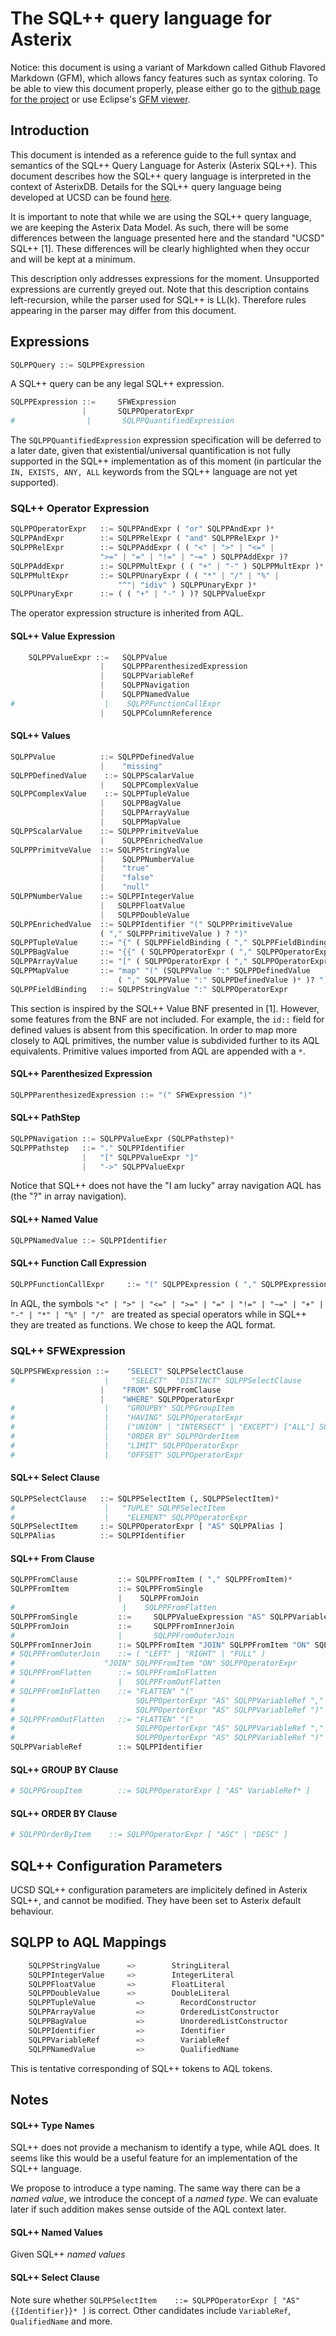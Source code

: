 # The SQL++ query language for Asterix

Notice: this document is using a variant of Markdown called Github Flavored Markdown (GFM), which allows fancy features such as syntax coloring. To be able to view this document properly, please either go to the [github page for the project](https://github.com/jtestard/asterixdb-sqlpp) or use Eclipse's [GFM viewer](https://github.com/satyagraha/gfm_viewer).

## Introduction

This document is intended as a reference guide to the full syntax and semantics of the SQL++ Query Language for Asterix (Asterix SQL++). This document describes how the SQL++ query language is interpreted in the context of AsterixDB. Details for the SQL++ query language being developed at UCSD can be found [here](http://forward.ucsd.edu/sqlpp.html).

It is important to note that while we are using the SQL++ query language, we are keeping the Asterix Data Model. As such, there will be some differences between the language presented here and the standard "UCSD" SQL++ [1]. These differences will be clearly highlighted when they occur and will be kept at a minimum.

This description only addresses expressions for the moment. Unsupported expressions are currently greyed out.
Note that this description contains left-recursion, while the parser used for SQL++ is LL(k). Therefore rules appearing in the parser may differ from this document.

## Expressions
```python
SQLPPQuery ::= SQLPPExpression
```    
A SQL++ query can be any legal SQL++ expression.

```python
SQLPPExpression ::=     SFWExpression
                |       SQLPPOperatorExpr
#                |       SQLPPQuantifiedExpression
```

The `SQLPPQuantifiedExpression` expression specification will be deferred to a later date, given that existential/universal quantification is not fully supported in the SQL++ implementation as of this moment (in particular the `IN, EXISTS, ANY, ALL` keywords from the SQL++ language are not yet supported).

### SQL++ Operator Expression

```python
SQLPPOperatorExpr   ::= SQLPPAndExpr ( "or" SQLPPAndExpr )*
SQLPPAndExpr        ::= SQLPPRelExpr ( "and" SQLPPRelExpr )*
SQLPPRelExpr        ::= SQLPPAddExpr ( ( "<" | ">" | "<=" | 
                    ">=" | "=" | "!=" | "~=" ) SQLPPAddExpr )?
SQLPPAddExpr        ::= SQLPPMultExpr ( ( "+" | "-" ) SQLPPMultExpr )*
SQLPPMultExpr       ::= SQLPPUnaryExpr ( ( "*" | "/" | "%" |
                        "^"| "idiv" ) SQLPPUnaryExpr )*
SQLPPUnaryExpr      ::= ( ( "+" | "-" ) )? SQLPPValueExpr
```

The operator expression structure is inherited from AQL.

#### SQL++ Value Expression

```python
    SQLPPValueExpr ::=   SQLPPValue
                    |    SQLPPParenthesizedExpression
                    |    SQLPPVariableRef
                    |    SQLPPNavigation
                    |    SQLPPNamedValue
#                    |    SQLPPFunctionCallExpr
                    |    SQLPPColumnReference
```
                    
#### SQL++ Values

```python
SQLPPValue          ::= SQLPPDefinedValue
                    |    "missing"
SQLPPDefinedValue    ::= SQLPPScalarValue
                    |    SQLPPComplexValue
SQLPPComplexValue    ::= SQLPPTupleValue
                    |    SQLPPBagValue
                    |    SQLPPArrayValue
                    |    SQLPPMapValue
SQLPPScalarValue    ::= SQLPPPrimitveValue
                    |    SQLPPEnrichedValue
SQLPPPrimitveValue  ::= SQLPPStringValue
                    |    SQLPPNumberValue
                    |    "true"
                    |    "false"
                    |    "null"
SQLPPNumberValue    ::= SQLPPIntegerValue
                    |   SQLPPFloatValue
                    |   SQLPPDoubleValue
SQLPPEnrichedValue  ::= SQLPPIdentifier "(" SQLPPPrimitiveValue 
                    ( "," SQLPPPrimitiveValue ) ? ")"
SQLPPTupleValue     ::= "{" ( SQLPPFieldBinding ( "," SQLPPFieldBinding )* )?  "}"
SQLPPBagValue       ::= "{{" ( SQLPPOperatorExpr ( "," SQLPPOperatorExpr )* )?  "}}"
SQLPPArrayValue     ::= "[" ( SQLPPOperatorExpr ( "," SQLPPOperatorExpr )* )?  "]"
SQLPPMapValue       ::= "map" "(" (SQLPPValue ":" SQLPPDefinedValue 
                        ( "," SQLPPValue ":" SQLPPDefinedValue )* )? ")"
SQLPPFieldBinding   ::= SQLPPStringValue ":" SQLPPOperatorExpr
```
    
This section is inspired by the SQL++ Value BNF presented in [1]. However, some features from the BNF are not included. For example,
the `id::` field for defined values is absent from this specification. In order to map more closely to AQL primitives, the number value is subdivided further to its AQL equivalents. Primitive values imported from AQL are appended with a `*`.

#### SQL++ Parenthesized Expression

```python
SQLPPParenthesizedExpression ::= "(" SFWExpression ")"
```
    
#### SQL++ PathStep

```python
SQLPPNavigation ::= SQLPPValueExpr (SQLPPathstep)*
SQLPPPathstep   ::= "." SQLPPIdentifier
                |   "[" SQLPPValueExpr "]"
                |   "->" SQLPPValueExpr
```

Notice that SQL++ does not have the "I am lucky" array navigation AQL has (the "?" in array navigation).            

#### SQL++ Named Value

```python
SQLPPNamedValue ::= SQLPPIdentifier
```

#### SQL++ Function Call Expression

```python
SQLPPFunctionCallExpr     ::= "(" SQLPPExpression ( "," SQLPPExpression ) ? ")"
```

In AQL, the symbols `"<" | ">" | "<=" | ">=" | "=" | "!=" | "~=" | "+" | "-" | "*" | "%" | "/" ` are treated as special operators while in SQL++ they are treated as functions. We chose to keep the AQL format.

### SQL++ SFWExpression

```python
SQLPPSFWExpression ::=    "SELECT" SQLPPSelectClause
#                    |     "SELECT"  "DISTINCT" SQLPPSelectClause
                    |    "FROM" SQLPPFromClause
                    |    "WHERE" SQLPPOperatorExpr
#                    |    "GROUPBY" SQLPPGroupItem
#                    |    "HAVING" SQLPPOperatorExpr
#                    |    ("UNION" | "INTERSECT" | "EXCEPT") ["ALL"] SQLPPSFWExpression
#                    |    "ORDER BY" SQLPPOrderItem
#                    |    "LIMIT" SQLPPOperatorExpr
#                    |    "OFFSET" SQLPPOperatorExpr
```

#### SQL++ Select Clause

```python
SQLPPSelectClause   ::= SQLPPSelectItem (, SQLPPSelectItem)*
#                    |   "TUPLE" SQLPPSelectItem
#                    |    "ELEMENT" SQLPPOperatorExpr
SQLPPSelectItem     ::= SQLPPOperatorExpr [ "AS" SQLPPAlias ]
SQLPPAlias          ::= SQLPPIdentifier
```

#### SQL++ From Clause

```python
SQLPPFromClause         ::= SQLPPFromItem ( "," SQLPPFromItem)*
SQLPPFromItem           ::= SQLPPFromSingle
                        |    SQLPPFromJoin
#                        |    SQLPPFromFlatten
SQLPPFromSingle         ::=     SQLPPValueExpression "AS" SQLPPVariableRef # ["AT" SQLPPOperatorExpr ]
SQLPPFromJoin           ::=     SQLPPFromInnerJoin
#                       |       SQLPPFromOuterJoin
SQLPPFromInnerJoin      ::= SQLPPFromItem "JOIN" SQLPPFromItem "ON" SQLPPOperatorExpr
# SQLPPFromOuterJoin    ::= ( "LEFT" | "RIGHT" | "FULL" ) 
#                    "JOIN" SQLPPFromItem "ON" SQLPPOperatorExpr
# SQLPPFromFlatten      ::= SQLPPFromInFlatten
#                       |   SQLPPFromOutFlatten
# SQLPPFromInFlatten    ::= "FLATTEN" "("
#                           SQLPPOpertorExpr "AS" SQLPPVariableRef ","
#                           SQLPPOpertorExpr "AS" SQLPPVariableRef ")"
# SQLPPFromOutFlatten   ::= "FLATTEN" "("
#                           SQLPPOpertorExpr "AS" SQLPPVariableRef ","
#                           SQLPPOpertorExpr "AS" SQLPPVariableRef ")"
SQLPPVariableRef        ::= SQLPPIdentifier
```

#### SQL++ GROUP BY Clause

```python
# SQLPPGroupItem        ::= SQLPPOperatorExpr [ "AS" VariableRef* ]
```

#### SQL++ ORDER BY Clause

```python
# SQLPPOrderByItem    ::= SQLPPOperatorExpr [ "ASC" | "DESC" ]
```

## SQL++ Configuration Parameters

UCSD SQL++ configuration parameters are implicitely defined in Asterix SQL++, and cannot be modified. They have been set to Asterix default behaviour.

## SQLPP to AQL Mappings

```python
    SQLPPStringValue      =>        StringLiteral
    SQLPPIntegerValue     =>        IntegerLiteral
    SQLPPFloatValue       =>        FloatLiteral
    SQLPPDoubleValue      =>        DoubleLiteral
    SQLPPTupleValue         =>        RecordConstructor
    SQLPPArrayValue         =>        OrderedListConstructor
    SQLPPBagValue           =>        UnorderedListConstructor
    SQLPPIdentifier         =>        Identifier
    SQLPPVariableRef        =>        VariableRef
    SQLPPNamedValue         =>        QualifiedName
```

This is tentative corresponding of SQL++ tokens to AQL tokens.

## Notes

#### SQL++ Type Names

SQL++ does not provide a mechanism to identify a type, while AQL does. It seems like this would be a useful feature for an implementation of the SQL++ language.

We propose to introduce a type naming. The same way there can be a *named value*, we introduce the concept of a *named type*. We can evaluate later if such addition makes sense outside of the AQL context later.

#### SQL++ Named Values

Given SQL++ *named values*

#### SQL++ Select Clause

Note sure whether `SQLPPSelectItem    ::= SQLPPOperatorExpr [ "AS" {{Identifier}}* ]` is correct. Other candidates include `VariableRef`, `QualifiedName` and more.
